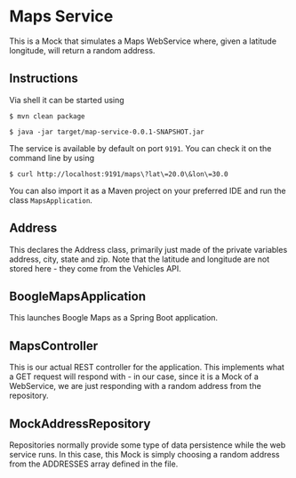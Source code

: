 # Maps Service

This is a Mock that simulates a Maps WebService where, given a latitude
longitude, will return a random address.

## Instructions

Via shell it can be started using

```
$ mvn clean package
```

```
$ java -jar target/map-service-0.0.1-SNAPSHOT.jar
```

The service is available by default on port `9191`. You can check it on the 
command line by using

```
$ curl http://localhost:9191/maps\?lat\=20.0\&lon\=30.0
``` 

You can also import it as a Maven project on your preferred IDE and 
run the class `MapsApplication`.

## Address
This declares the Address class, primarily just made of the private variables address, city, state and zip. Note that the latitude and longitude are not stored here - they come from the Vehicles API.

## BoogleMapsApplication
This launches Boogle Maps as a Spring Boot application.

## MapsController
This is our actual REST controller for the application. This implements what a GET request will respond with - in our case, since it is a Mock of a WebService, we are just responding with a random address from the repository.

## MockAddressRepository
Repositories normally provide some type of data persistence while the web service runs. In this case, this Mock is simply choosing a random address from the ADDRESSES array defined in the file.
